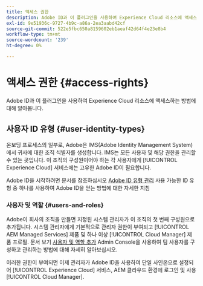 ```yaml
---
title: 액세스 권한
description: Adobe ID과 이 플러그인을 사용하여 Experience Cloud 리소스에 액세스하는 방법에 대해 알아봅니다.
exl-id: 9e51936c-9727-4b9c-a86a-2ea3aabd42cf
source-git-commit: 522e5fbc650a8159602eb1aeaf42d64f4e23e8b4
workflow-type: tm+mt
source-wordcount: '239'
ht-degree: 0%

---
```



# 액세스 권한 {#access-rights}

Adobe ID과 이 플러그인을 사용하여 Experience Cloud 리소스에 액세스하는 방법에 대해 알아봅니다.

## 사용자 ID 유형 {#user-identity-types}

온보딩 프로세스의 일부로, Adobe은 IMS(Adobe Identity Management System)에서 귀사에 대한 조직 식별자를 생성합니다. IMS는 모든 사용자 및 해당 권한을 관리할 수 있는 곳입니다. 이 조직의 구성원이어야 하는 각 사용자에게 [!UICONTROL Experience Cloud] 서비스에는 고유한 Adobe ID이 필요합니다.

Adobe ID을 시작하려면 문서를 참조하십시오 [Adobe ID 유형 관리](https://helpx.adobe.com/enterprise/using/identity.html) 사용 가능한 ID 유형 중 하나를 사용하여 Adobe ID을 얻는 방법에 대한 자세한 지침

### 사용자 및 역할 {#users-and-roles}

Adobe이 회사의 조직을 만들면 지정된 시스템 관리자가 이 조직의 첫 번째 구성원으로 추가됩니다. 시스템 관리자에게 기본적으로 관리자 권한이 부여되고 [!UICONTROL AEM Managed Services] 제품 및 하나 이상 [!UICONTROL Cloud Manager] 제품 프로필. 문서 보기 [사용자 및 역할 추가](/help/requirements/users-and-roles.md) Admin Console을 사용하여 팀 사용자를 구성하고 관리하는 방법에 대해 자세히 알아보십시오.

이러한 권한이 부여되면 이제 관리자가 Adobe ID을 사용하여 단일 사인온으로 설정되어 [!UICONTROL Experience Cloud] 서비스, AEM 클라우드 환경에 로그인 및 사용 [!UICONTROL Cloud Manager].
